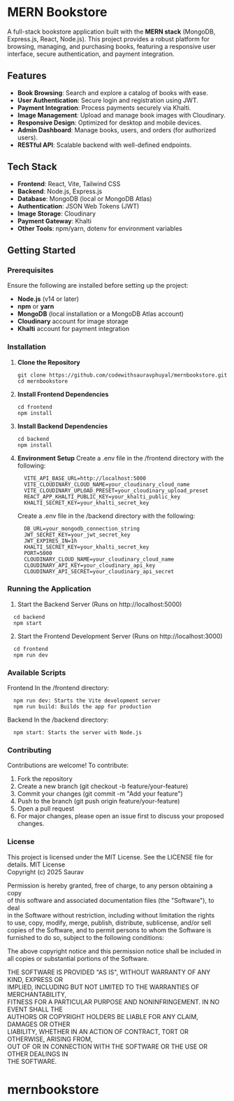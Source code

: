 ﻿# MERN Bookstore

A full-stack bookstore application built with the **MERN stack** (MongoDB, Express.js, React, Node.js). This project provides a robust platform for browsing, managing, and purchasing books, featuring a responsive user interface, secure authentication, and payment integration.

## Features

- **Book Browsing**: Search and explore a catalog of books with ease.
- **User Authentication**: Secure login and registration using JWT.
- **Payment Integration**: Process payments securely via Khalti.
- **Image Management**: Upload and manage book images with Cloudinary.
- **Responsive Design**: Optimized for desktop and mobile devices.
- **Admin Dashboard**: Manage books, users, and orders (for authorized users).
- **RESTful API**: Scalable backend with well-defined endpoints.

## Tech Stack

- **Frontend**: React, Vite, Tailwind CSS
- **Backend**: Node.js, Express.js
- **Database**: MongoDB (local or MongoDB Atlas)
- **Authentication**: JSON Web Tokens (JWT)
- **Image Storage**: Cloudinary
- **Payment Gateway**: Khalti
- **Other Tools**: npm/yarn, dotenv for environment variables

## Getting Started

### Prerequisites

Ensure the following are installed before setting up the project:

- **Node.js** (v14 or later)
- **npm** or **yarn**
- **MongoDB** (local installation or a MongoDB Atlas account)
- **Cloudinary** account for image storage
- **Khalti** account for payment integration

### Installation

1. **Clone the Repository**
   ```
   git clone https://github.com/codewithsauravphuyal/mernbookstore.git
   cd mernbookstore
   ```
   
2. **Install Frontend Dependencies**
   ```
   cd frontend
   npm install
   ```
3. **Install Backend Dependencies**
   ```
   cd backend 
   npm install
   ```
4. **Environment Setup**
   Create a .env file in the /frontend directory with the following:
   ```env
     VITE_API_BASE_URL=http://localhost:5000
     VITE_CLOUDINARY_CLOUD_NAME=your_cloudinary_cloud_name
     VITE_CLOUDINARY_UPLOAD_PRESET=your_cloudinary_upload_preset
     REACT_APP_KHALTI_PUBLIC_KEY=your_khalti_public_key
     KHALTI_SECRET_KEY=your_khalti_secret_key
    ```
   Create a .env file in the /backend directory with the following:
   ```env
     DB_URL=your_mongodb_connection_string
     JWT_SECRET_KEY=your_jwt_secret_key
     JWT_EXPIRES_IN=1h
     KHALTI_SECRET_KEY=your_khalti_secret_key
     PORT=5000
     CLOUDINARY_CLOUD_NAME=your_cloudinary_cloud_name
     CLOUDINARY_API_KEY=your_cloudinary_api_key
     CLOUDINARY_API_SECRET=your_cloudinary_api_secret
   ```
### Running the Application
1. Start the Backend Server (Runs on http://localhost:5000)
```
  cd backend
  npm start
```
2. Start the Frontend Development Server (Runs on http://localhost:3000)
```
  cd frontend
  npm run dev
```
### Available Scripts
Frontend
  In the /frontend directory: 
```
  npm run dev: Starts the Vite development server
  npm run build: Builds the app for production
```
Backend 
  In the /backend directory:
```
  npm start: Starts the server with Node.js 
```
### Contributing
Contributions are welcome! To contribute:
  1. Fork the repository
  2. Create a new branch (git checkout -b feature/your-feature)
  3. Commit your changes (git commit -m "Add your feature")
  4. Push to the branch (git push origin feature/your-feature)
  5. Open a pull request
  6. For major changes, please open an issue first to discuss your proposed changes.

### License
This project is licensed under the MIT License. See the LICENSE file for details.
MIT License  
Copyright (c) 2025 Saurav

Permission is hereby granted, free of charge, to any person obtaining a copy  
of this software and associated documentation files (the "Software"), to deal  
in the Software without restriction, including without limitation the rights  
to use, copy, modify, merge, publish, distribute, sublicense, and/or sell  
copies of the Software, and to permit persons to whom the Software is  
furnished to do so, subject to the following conditions:

The above copyright notice and this permission notice shall be included in  
all copies or substantial portions of the Software.

THE SOFTWARE IS PROVIDED "AS IS", WITHOUT WARRANTY OF ANY KIND, EXPRESS OR  
IMPLIED, INCLUDING BUT NOT LIMITED TO THE WARRANTIES OF MERCHANTABILITY,  
FITNESS FOR A PARTICULAR PURPOSE AND NONINFRINGEMENT. IN NO EVENT SHALL THE  
AUTHORS OR COPYRIGHT HOLDERS BE LIABLE FOR ANY CLAIM, DAMAGES OR OTHER  
LIABILITY, WHETHER IN AN ACTION OF CONTRACT, TORT OR OTHERWISE, ARISING FROM,  
OUT OF OR IN CONNECTION WITH THE SOFTWARE OR THE USE OR OTHER DEALINGS IN  
THE SOFTWARE.

# mernbookstore

